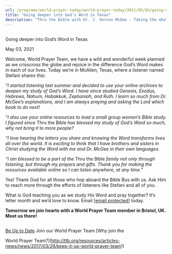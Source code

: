 ```yaml
---
url: /programs/world-prayer-today/world-prayer-today/2021/05/03/going-deeper-into-god-s-word-in-texas
title: "Going deeper into God’s Word in Texas"
description: "Thru the Bible with Dr. J. Vernon McGee - Taking the whole Word to the whole world"
---
```







## 
 Going deeper into God’s Word in Texas


May 03, 2021




Welcome, World Prayer Team, we have a wild and wonderful week planned as we crisscross the globe and rejoice in the difference God’s Word makes in each of our lives. Today we’re in McAllen, Texas, where a listener named Stefani shares this:

*“I started listening last summer and decided to use your online archives to deepen my study of God’s Word. I have since studied Genesis, Exodus, Hebrews, Nahum, Habakkuk, Zephaniah, and Ruth. I learn so much from Dr. McGee’s explanations, and I am always praying and asking the Lord which book to do next!*

*“I also use your online resources to lead a small group women’s Bible study. I figured since* Thru the Bible *has blessed my study of God’s Word so much, why not bring it to more people?* 

*“I love hearing the letters you share and knowing the Word transforms lives all over the world. It is exciting to think that I have brothers and sisters in Christ studying the Word with me and Dr. McGee in their own languages.*

*“I am blessed to be a part of the* Thru the Bible *family not only through listening, but through my prayers and gifts. Thank you for making the resources available online so I can listen anywhere, at any time.”*

Yes! Thank God for all those who hop aboard the Bible Bus with us. Ask Him to reach more through the efforts of listeners like Stefani and all of you.

What is God teaching you as we study His Word and pray together? It’s letter month and we’d love to know. Email [[email protected]](/cdn-cgi/l/email-protection#80c2c9c2ccc5c2d5d3c0d4d4c2aeeff2e7) today.

**Tomorrow we join hearts with a World Prayer Team member in Bristol, UK. Meet us there!**







## 




[Be Up to Date](http://feeds.feedburner.com/WorldPrayerToday "World Prayer Today RSS Feed")
Join our World Prayer Team
[Why join the  

World Prayer Team?](http://ttb.org/resources/articles-news/news/2017/03/26/keep-it-up-world-prayer-team!)




